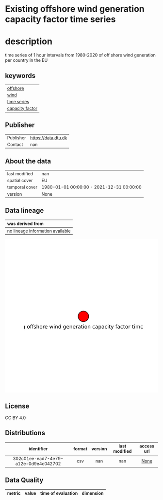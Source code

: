 
Existing offshore wind generation capacity factor time series 
==============================================================

# description
  
time series of 1 hour intervals from 1980-2020 of off shore wind generation per country in the EU
## keywords

||
| :--- |
|[offshore](252e7a88-1aca-4482-bda3-0ae0f9e39f5e.md)|
|[wind](795464ae-ecea-4a09-a356-10de61adcc08.md)|
|[time series](aad218bd-878a-42ca-8527-8f38e5acba36.md)|
|[capacity factor](dd9e1c57-2223-467c-a3d5-9c8701d3e688.md)|

## Publisher

|||
| :--- | :--- |
|Publisher|https://data.dtu.dk|
|Contact|nan|

## About the data

|||
| :--- | :--- |
|last modified|nan|
|spatial cover|EU|
|temporal cover|1980-01-01 00:00:00 - 2021-12-31 00:00:00|
|version|None|

## Data lineage

|was derived from|
| :--- |
|no lineage information available|
  
![Lineage overview](figures/4241ad70-d5a3-4278-8ca2-15334dccf741_lineage.svg)
## License


CC BY 4.0
## Distributions

|identifier|format|version|last modified|access url|
| :---: | :---: | :---: | :---: | :---: |
|302c01ee-ead7-4e79-a12e-0d9e4c042702|csv|nan|nan|[None](None)|

## Data Quality

|metric|value|time of evaluation|dimension|
| :---: | :---: | :---: | :---: |
